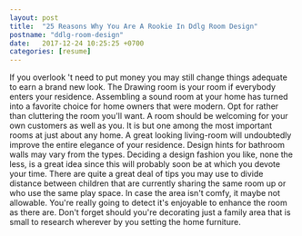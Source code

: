 ```yaml
---
layout: post
title:  "25 Reasons Why You Are A Rookie In Ddlg Room Design"
postname: "ddlg-room-design"
date:   2017-12-24 10:25:25 +0700
categories: [resume]
---
```

If you overlook 't need to put money you may still change things adequate to earn a brand new look. The Drawing room is your room if everybody enters your residence. Assembling a sound room at your home has turned into a favorite choice for home owners that were modern. Opt for rather than cluttering the room you'll want. A room should be welcoming for your own customers as well as you. It is but one among the most important rooms at just about any home. A great looking living-room will undoubtedly improve the entire elegance of your residence. Design hints for bathroom walls may vary from the types. Deciding a design fashion you like, none the less, is a great idea since this will probably soon be at which you devote your time. There are quite a great deal of tips you may use to divide distance between children that are currently sharing the same room up or who use the same play space. In case the area isn't comfy, it maybe not allowable. You're really going to detect it's enjoyable to enhance the room as there are. Don't forget should you're decorating just a family area that is small to research wherever by you setting the home furniture.
